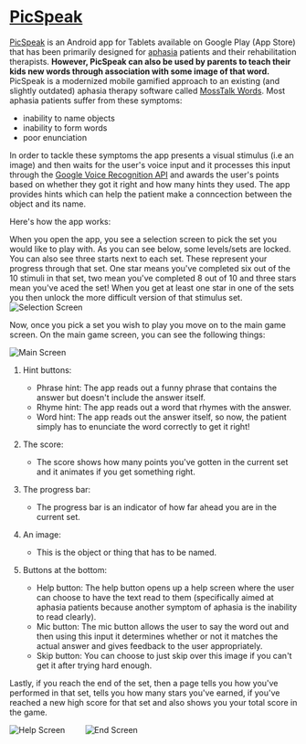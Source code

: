 # [PicSpeak](https://play.google.com/store/apps/details?id=com.vishwa.picspeak) #

[PicSpeak](https://play.google.com/store/apps/details?id=com.vishwa.picspeak) is an Android app for Tablets available on Google Play (App Store) that has been primarily designed for [aphasia](http://en.wikipedia.org/wiki/Aphasia) patients and their rehabilitation therapists. <strong> However, PicSpeak can also be used by parents to teach their kids new words through association with some image of that word. </strong> PicSpeak is a modernized mobile gamified approach to an existing (and slightly outdated) aphasia therapy software called [MossTalk Words](http://www.mosstalkwords.com/). Most aphasia patients suffer from these symptoms:
- inability to name objects
- inability to form words
- poor enunciation

 In order to tackle these symptoms the app presents a visual stimulus (i.e an image) and then waits for the user's voice input and it processes this input through the [Google Voice Recognition API](http://developer.android.com/reference/android/speech/package-summary.html) and awards the user's points based on whether they got it right and how many hints they used. The app provides hints which can help the patient make a conncection between the object and its name.  

Here's how the app works:

When you open the app, you see a selection screen to pick the set you would like to play with. As you can see below, some levels/sets are locked. You can also see three starts next to each set. These represent your progress through that set. One star means you've completed six out of the 10 stimuli in that set, two mean you've completed 8 out of 10 and three stars mean you've aced the set! When you get at least one star in one of the sets you then unlock the more difficult version of that stimulus set.
![Selection Screen](http://i.imgur.com/6Rx8qm7.png)

Now, once you pick a set you wish to play you move on to the main game screen. On the main game screen, you can see the following things:

![Main Screen](http://i.imgur.com/0UNpsCx.png)

1. Hint buttons:
	- Phrase hint: The app reads out a funny phrase that contains the answer but doesn't include the answer itself.
	- Rhyme hint: The app reads out a word that rhymes with the answer.
	- Word hint: The app reads out the answer itself, so now, the patient simply has to enunciate the word correctly to get it right!

2. The score:
	- The score shows how many points you've gotten in the current set and it animates if you get something right.

3. The progress bar:
	- The progress bar is an indicator of how far ahead you are in the current set.

4. An image:
	- This is the object or thing that has to be named.

5. Buttons at the bottom:
	- Help button: The help button opens up a help screen where the user can choose to have the text read to them (specifically aimed at aphasia patients because another symptom of aphasia is the inability to read clearly).
	- Mic button: The mic button allows the user to say the word out and then using this input it determines whether or not it matches the actual answer and gives feedback to the user appropriately.
	- Skip button: You can choose to just skip over this image if you can't get it after trying hard enough.

Lastly, if you reach the end of the set, then a page tells you how you've performed in that set, tells you how many stars you've earned, if you've reached a new high score for that set and also shows you your total score in the game.

![Help Screen](http://i.imgur.com/PXrbxqT.png) &nbsp; &nbsp; &nbsp; &nbsp; ![End Screen](http://i.imgur.com/t3WmZ16.png)




